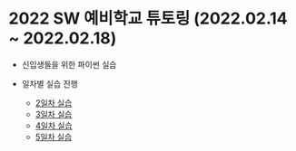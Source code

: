 # 2022 SW 예비학교 튜토링 (2022.02.14 ~ 2022.02.18)

- 신입생들을 위한 파이썬 실습

- 일차별 실습 진행

  * [2일차 실습](https://github.com/TransparentDeveloper/2022_SW_Preparatory_School_Tutoring/blob/main/secondDay.md)
  * [3일차 실습](https://github.com/TransparentDeveloper/2022_SW_Preparatory_School_Tutoring/blob/main/thirdthDay.md)
  * [4일차 실습](https://github.com/TransparentDeveloper/2022_SW_Preparatory_School_Tutoring/blob/main/forthDay.md)
  * [5일차 실습](https://github.com/TransparentDeveloper/2022_SW_Preparatory_School_Tutoring/blob/main/fifthDay.md)
